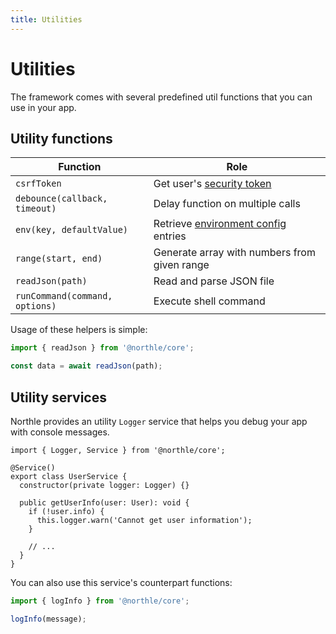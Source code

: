 ```yaml
---
title: Utilities
---
```


# Utilities

The framework comes with several predefined util functions that you can use in your app.

## Utility functions

| Function                       | Role                                                                                        |
| ------------------------------ | ------------------------------------------------------------------------------------------- |
| `csrfToken`                    | Get user's [security token](/docs/advanced/csrf-protection)                                 |
| `debounce(callback, timeout)`  | Delay function on multiple calls                                                            |
| `env(key, defaultValue)`       | Retrieve [environment config](/docs/basics/configuration#environment-configuration) entries |
| `range(start, end)`            | Generate array with numbers from given range                                                |
| `readJson(path)`               | Read and parse JSON file                                                                    |
| `runCommand(command, options)` | Execute shell command                                                                       |

Usage of these helpers is simple:

```ts
import { readJson } from '@northle/core';

const data = await readJson(path);
```

## Utility services

Northle provides an utility `Logger` service that helps you debug your app with console messages.

```ts{1,5,9}
import { Logger, Service } from '@northle/core';

@Service()
export class UserService {
  constructor(private logger: Logger) {}

  public getUserInfo(user: User): void {
    if (!user.info) {
      this.logger.warn('Cannot get user information');
    }

    // ...
  }
}
```

You can also use this service's counterpart functions:

```ts
import { logInfo } from '@northle/core';

logInfo(message);
```
